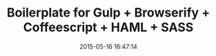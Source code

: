 ---
title:  "Boilerplate for Gulp + Browserify + Coffeescript + HAML + SASS"
description: "Boilerplate project to easily setup a project that requires Coffeescript, HAML and sass."
date:   2015-05-16 16:47:14
tags: [gulp, browserify, coffeescript, haml, sass]
link: https://github.com/jefvlamings/boilerplate-gulp-browserify-coffeescript
---